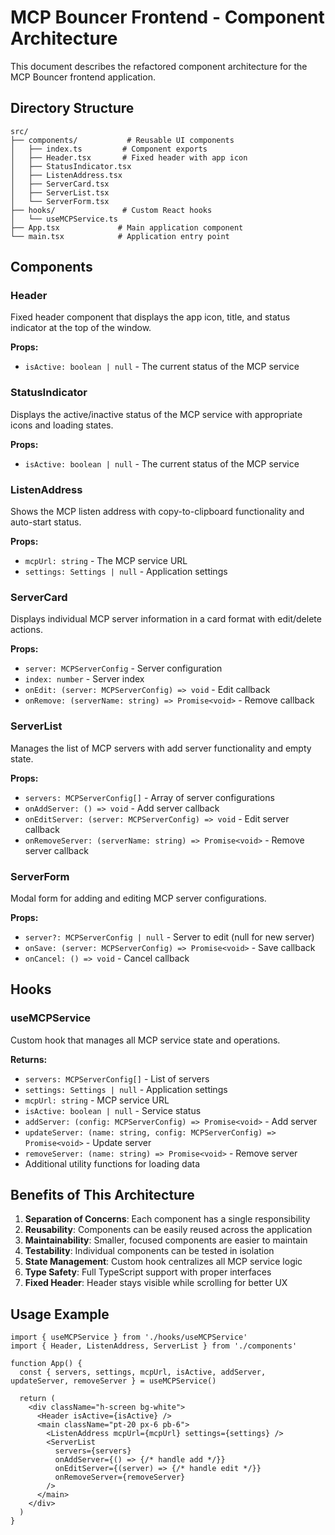 # MCP Bouncer Frontend - Component Architecture

This document describes the refactored component architecture for the MCP Bouncer frontend application.

## Directory Structure

```
src/
├── components/           # Reusable UI components
│   ├── index.ts         # Component exports
│   ├── Header.tsx       # Fixed header with app icon
│   ├── StatusIndicator.tsx
│   ├── ListenAddress.tsx
│   ├── ServerCard.tsx
│   ├── ServerList.tsx
│   └── ServerForm.tsx
├── hooks/               # Custom React hooks
│   └── useMCPService.ts
├── App.tsx             # Main application component
└── main.tsx            # Application entry point
```

## Components

### Header
Fixed header component that displays the app icon, title, and status indicator at the top of the window.

**Props:**
- `isActive: boolean | null` - The current status of the MCP service

### StatusIndicator
Displays the active/inactive status of the MCP service with appropriate icons and loading states.

**Props:**
- `isActive: boolean | null` - The current status of the MCP service

### ListenAddress
Shows the MCP listen address with copy-to-clipboard functionality and auto-start status.

**Props:**
- `mcpUrl: string` - The MCP service URL
- `settings: Settings | null` - Application settings

### ServerCard
Displays individual MCP server information in a card format with edit/delete actions.

**Props:**
- `server: MCPServerConfig` - Server configuration
- `index: number` - Server index
- `onEdit: (server: MCPServerConfig) => void` - Edit callback
- `onRemove: (serverName: string) => Promise<void>` - Remove callback

### ServerList
Manages the list of MCP servers with add server functionality and empty state.

**Props:**
- `servers: MCPServerConfig[]` - Array of server configurations
- `onAddServer: () => void` - Add server callback
- `onEditServer: (server: MCPServerConfig) => void` - Edit server callback
- `onRemoveServer: (serverName: string) => Promise<void>` - Remove server callback

### ServerForm
Modal form for adding and editing MCP server configurations.

**Props:**
- `server?: MCPServerConfig | null` - Server to edit (null for new server)
- `onSave: (server: MCPServerConfig) => Promise<void>` - Save callback
- `onCancel: () => void` - Cancel callback

## Hooks

### useMCPService
Custom hook that manages all MCP service state and operations.

**Returns:**
- `servers: MCPServerConfig[]` - List of servers
- `settings: Settings | null` - Application settings
- `mcpUrl: string` - MCP service URL
- `isActive: boolean | null` - Service status
- `addServer: (config: MCPServerConfig) => Promise<void>` - Add server
- `updateServer: (name: string, config: MCPServerConfig) => Promise<void>` - Update server
- `removeServer: (name: string) => Promise<void>` - Remove server
- Additional utility functions for loading data

## Benefits of This Architecture

1. **Separation of Concerns**: Each component has a single responsibility
2. **Reusability**: Components can be easily reused across the application
3. **Maintainability**: Smaller, focused components are easier to maintain
4. **Testability**: Individual components can be tested in isolation
5. **State Management**: Custom hook centralizes all MCP service logic
6. **Type Safety**: Full TypeScript support with proper interfaces
7. **Fixed Header**: Header stays visible while scrolling for better UX

## Usage Example

```tsx
import { useMCPService } from './hooks/useMCPService'
import { Header, ListenAddress, ServerList } from './components'

function App() {
  const { servers, settings, mcpUrl, isActive, addServer, updateServer, removeServer } = useMCPService()
  
  return (
    <div className="h-screen bg-white">
      <Header isActive={isActive} />
      <main className="pt-20 px-6 pb-6">
        <ListenAddress mcpUrl={mcpUrl} settings={settings} />
        <ServerList 
          servers={servers}
          onAddServer={() => {/* handle add */}}
          onEditServer={(server) => {/* handle edit */}}
          onRemoveServer={removeServer}
        />
      </main>
    </div>
  )
}
```
